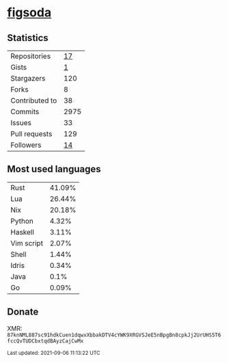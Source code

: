 
# [figsoda](https://github.com/figsoda)


## Statistics

<table>
  <tr>
    <td>Repositories</td>
    <td><a href="https://github.com/figsoda?tab=repositories">
      17
    </a></td>
  </tr>
  <tr>
    <td>Gists</td>
    <td><a href="https://gist.github.com/figsoda">
      1
    </a></td>
  </tr>
  <tr>
    <td>Stargazers</td>
    <td>120</td>
  </tr>
  <tr>
    <td>Forks</td>
    <td>8</td>
  </tr>
  <tr>
    <td>Contributed to</td>
    <td>38</td>
  </tr>
  <tr>
    <td>Commits</td>
    <td>2975</td>
  </tr>
  <tr>
    <td>Issues</td>
    <td>33</td>
  </tr>
  <tr>
    <td>Pull requests</td>
    <td>129</td>
  </tr>
  <tr>
    <td>Followers</td>
    <td><a href="https://github.com/figsoda?tab=followers">
      14
    </a></td>
  </tr>
</table>


## Most used languages

<table>
<tr><td>Rust</td><td>41.09%</td></tr><tr><td>Lua</td><td>26.44%</td></tr><tr><td>Nix</td><td>20.18%</td></tr><tr><td>Python</td><td>4.32%</td></tr><tr><td>Haskell</td><td>3.11%</td></tr><tr><td>Vim script</td><td>2.07%</td></tr><tr><td>Shell</td><td>1.44%</td></tr><tr><td>Idris</td><td>0.34%</td></tr><tr><td>Java</td><td>0.1%</td></tr><tr><td>Go</td><td>0.09%</td></tr>
</table>


## Donate

XMR: `87knNML887sc91hdkCuen1dqwxXbbakDTV4cYWK9XRGVSJeE5nBpgBn8cpkJj2UrUHS5T6fccQvTUDCbxtqdBAyzCajCwMx`


<sub>Last updated: 2021-09-06 11:13:22 UTC</sub>
